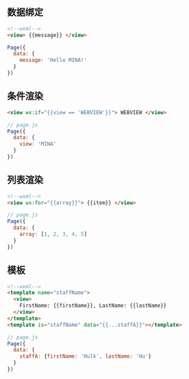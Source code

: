 ## 数据绑定
```html
<!--wxml-->
<view> {{message}} </view>
```
```js
Page({
  data: {
    message: 'Hello MINA!'
  }
})
```

## 条件渲染
```html
<view wx:if="{{view == 'WEBVIEW'}}"> WEBVIEW </view>
```
```js
// page.js
Page({
  data: {
    view: 'MINA'
  }
})
```


## 列表渲染
```html
<!--wxml-->
<view wx:for="{{array}}"> {{item}} </view>
```
```js
// page.js
Page({
  data: {
    array: [1, 2, 3, 4, 5]
  }
})
```


## 模板
```html
<!--wxml-->
<template name="staffName">
  <view>
    FirstName: {{firstName}}, LastName: {{lastName}}
  </view>
</template>
<template is="staffName" data="{{...staffA}}"></template>
```

```js
// page.js
Page({
  data: {
    staffA: {firstName: 'Hulk', lastName: 'Hu'}
  }
})
```